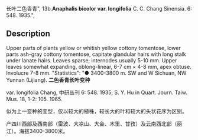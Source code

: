 长叶二色香青",
13b.**Anaphalis bicolor var. longifolia** C. C. Chang Sinensia. 6: 548. 1935.",

## Description
Upper parts of plants yellow or whitish yellow cottony tomentose, lower parts ash-gray cottony tomentose, capitate glandular hairs with long stalk under lanate hairs. Leaves sparse; internodes usually 5-10 mm. Upper leaves somewhat expanding, oblong-linear, 6-7 cm × 4-8 mm, apex obtuse. Involucre 7-8 mm.
  "Statistics": "● 3400-3800 m. SW and W Sichuan, NW Yunnan (Lijiang).
**二色香青长叶变种**

var. longifolia Chang, 中研丛刊 6: 548. 1935; S. Y. Hu in Quart. Journ. Taiw. Mus. 18, 1-2: 105. 1965.

似为上一变种的变型，仅以较大的植株，较长大的叶和较大的头状花序为区别。

产四川西部及西南部（雷波、大凉山、大金、木里、甘孜）及云南西北部（丽江）。海拔3400-3800米。
